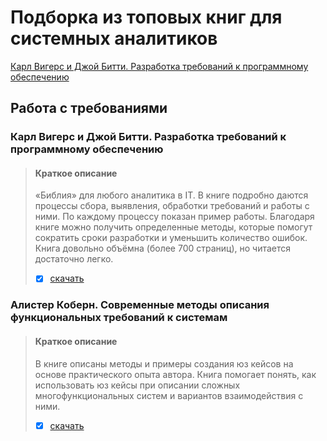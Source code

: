 # Подборка из топовых книг для системных аналитиков

[Карл Вигерс и Джой Битти. Разработка требований к программному обеспечению](https://github.com/LeraShakal/books_for_SA/blob/main/README.md#%D0%B0%D0%BB%D0%B8%D1%81%D1%82%D0%B5%D1%80-%D0%BA%D0%BE%D0%B1%D0%B5%D1%80%D0%BD-%D1%81%D0%BE%D0%B2%D1%80%D0%B5%D0%BC%D0%B5%D0%BD%D0%BD%D1%8B%D0%B5-%D0%BC%D0%B5%D1%82%D0%BE%D0%B4%D1%8B-%D0%BE%D0%BF%D0%B8%D1%81%D0%B0%D0%BD%D0%B8%D1%8F-%D1%84%D1%83%D0%BD%D0%BA%D1%86%D0%B8%D0%BE%D0%BD%D0%B0%D0%BB%D1%8C%D0%BD%D1%8B%D1%85-%D1%82%D1%80%D0%B5%D0%B1%D0%BE%D0%B2%D0%B0%D0%BD%D0%B8%D0%B9-%D0%BA-%D1%81%D0%B8%D1%81%D1%82%D0%B5%D0%BC%D0%B0%D0%BC)

## Работа с требованиями
 ### Карл Вигерс и Джой Битти. Разработка требований к программному обеспечению 
> #### Краткое описание
> «Библия» для любого аналитика в IT. В книге подробно даются процессы сбора, выявления, обработки требований и работы с ними. По каждому процессу показан пример работы. Благодаря книге можно получить определенные методы, которые помогут сократить сроки разработки и уменьшить количество ошибок. Книга довольно объёмна (более 700 страниц), но читается достаточно легко.
>
> - [x] [скачать](https://drive.google.com/file/d/1D2JkH1FNv3OkFHkzIZUckkUwkk1xls71/view?usp=drive_link)

 ### Алистер Коберн. Современные методы описания функциональных требований к системам
> #### Краткое описание
> В книге описаны методы и примеры создания юз кейсов на основе практического опыта автора. Книга помогает понять, как использовать юз кейсы при описании сложных многофункциональных систем и вариантов взаимодействия с ними.
>
> - [x] [скачать](https://drive.google.com/file/d/1kFX2RY-Zo7tW4UhOQwxarY2a-uDYB95n/view?usp=drive_link)

